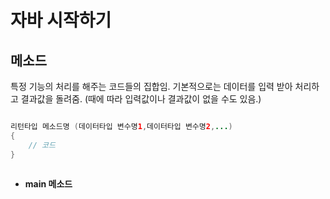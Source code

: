 # 자바 시작하기

## 메소드

특정 기능의 처리를 해주는 코드들의 집합임. 
기본적으로는 데이터를 입력 받아 처리하고 결과값을 돌려줌. (때에 따라 입력값이나 결과값이 없을 수도 있음.)

```java

리턴타입 메소드명 (데이터타입 변수명1,데이터타입 변수명2,...)
{
	// 코드
}
 
```


- **main 메소드** 
<!--stackedit_data:
eyJoaXN0b3J5IjpbLTcxMTQyMTkwXX0=
-->